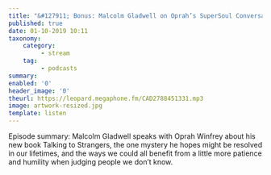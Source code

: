 ```yaml
---
title: "&#127911; Bonus: Malcolm Gladwell on Oprah’s SuperSoul Conversations"
published: true
date: 01-10-2019 10:11
taxonomy:
    category:
         - stream
    tag:
         - podcasts
summary:
enabled: '0'
header_image: '0'
theurl: https://leopard.megaphone.fm/CAD2788451331.mp3
image: artwork-resized.jpg
template: listen
---
```

 
Episode summary: Malcolm Gladwell speaks with Oprah Winfrey about his new book Talking to Strangers, the one mystery he hopes might be resolved in our lifetimes, and the ways we could all benefit from a little more patience and humility when judging people we don’t know.
